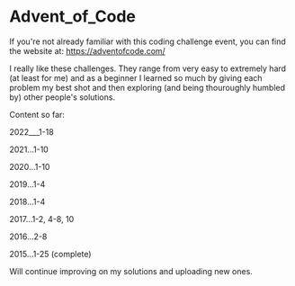# Advent_of_Code

If you're not already familiar with this coding challenge event, you can find the website at: https://adventofcode.com/

I really like these challenges. They range from very easy to extremely hard (at least for me) and as a beginner I learned so much by giving each problem my best shot and then exploring (and being thouroughly humbled by) other people's solutions. 

Content so far:

2022___1-18

2021...1-10

2020...1-10

2019...1-4

2018...1-4

2017...1-2, 4-8, 10

2016...2-8

2015...1-25 (complete)

Will continue improving on my solutions and uploading new ones.
